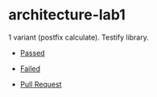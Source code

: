 # architecture-lab1

1 variant (postfix calculate). Testify library.

* [Passed](https://travis-ci.com/tnsts/architecture-lab1/builds/155540553)

* [Failed](https://travis-ci.com/tnsts/architecture-lab1/builds/150999997)

* [Pull Request](https://travis-ci.com/tnsts/architecture-lab1/builds/151001519)
